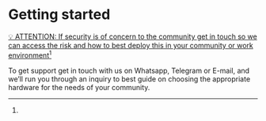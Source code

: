 # Getting started

[ 💡 ATTENTION: If security is of concern to the community get in touch so we can access the risk and how to best deploy this in your community or work environment](#user-content-fn-1)[^1]

To get support get in touch with us on Whatsapp, Telegram or E-mail, and we’ll run you through an inquiry to best guide on choosing the appropriate hardware for the needs of your community.



[^1]: 
